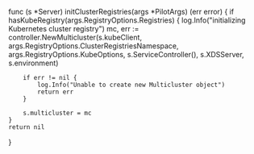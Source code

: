 func (s *Server) initClusterRegistries(args *PilotArgs) (err error) {
	if hasKubeRegistry(args.RegistryOptions.Registries) {
		log.Info("initializing Kubernetes cluster registry")
		mc, err := controller.NewMulticluster(s.kubeClient,
			args.RegistryOptions.ClusterRegistriesNamespace,
			args.RegistryOptions.KubeOptions,
			s.ServiceController(),
			s.XDSServer,
			s.environment)

		if err != nil {
			log.Info("Unable to create new Multicluster object")
			return err
		}

		s.multicluster = mc
	}
	return nil
}
